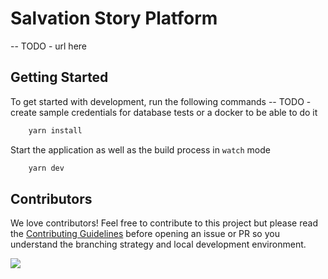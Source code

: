# Salvation Story Platform

-- TODO - url here

## Getting Started
To get started with development, run the following commands
-- TODO - create sample credentials for database tests or a docker to be able to do it

```bash
    yarn install
```

Start the application as well as the build process in `watch` mode

```bash
    yarn dev
```

## Contributors

We love contributors! Feel free to contribute to this project but please read the [Contributing Guidelines](CONTRIBUTING.md) before opening an issue or PR so you understand the branching strategy and local development environment.

<a href="https://github.com/SavStory/savstory_backend/graphs/contributors">
  <img src="https://contrib.rocks/image?repo=SavStory/savstory_backend" />
</a>